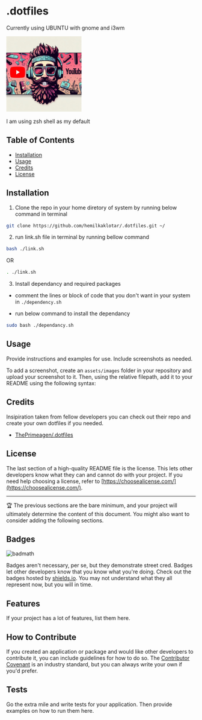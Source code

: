 # .dotfiles
Currently using UBUNTU with gnome and i3wm

<!-- ![.dotfiles](assets/images/the_person.jpg) -->
<img src="assets/images/the_person.jpg" alt=".dotfiles" width="200"/>

I am using zsh shell as my default 

## Table of Contents

- [Installation](#installation)
- [Usage](#usage)
- [Credits](#credits)
- [License](#license)

## Installation

1. Clone the repo in your home diretory of system by running below command in terminal

```bash
git clone https://github.com/hemilkaklotar/.dotfiles.git ~/
```

2. run link.sh file in terminal by running bellow command

```bash
bash ./link.sh
```

OR 

```zsh
. ./link.sh
```

3. Install dependancy and required packages

- comment the lines or block of code that you don't want in your system in `./dependency.sh`

- run below command to install the dependancy
```zsh
sudo bash ./dependancy.sh
```

## Usage

Provide instructions and examples for use. Include screenshots as needed.

To add a screenshot, create an `assets/images` folder in your repository and upload your screenshot to it. Then, using the relative filepath, add it to your README using the following syntax:


## Credits

Insipiration taken from fellow developers
you can check out their repo and create your own dotfiles if you needed.

- [ThePrimeagen/.dotfiles](https://github.com/ThePrimeagen/.dotfiles.git)

## License

The last section of a high-quality README file is the license. This lets other developers know what they can and cannot do with your project. If you need help choosing a license, refer to [https://choosealicense.com/](https://choosealicense.com/).

---

🏆 The previous sections are the bare minimum, and your project will ultimately determine the content of this document. You might also want to consider adding the following sections.

## Badges

![badmath](https://img.shields.io/github/languages/top/lernantino/badmath)

Badges aren't necessary, per se, but they demonstrate street cred. Badges let other developers know that you know what you're doing. Check out the badges hosted by [shields.io](https://shields.io/). You may not understand what they all represent now, but you will in time.

## Features

If your project has a lot of features, list them here.

## How to Contribute

If you created an application or package and would like other developers to contribute it, you can include guidelines for how to do so. The [Contributor Covenant](https://www.contributor-covenant.org/) is an industry standard, but you can always write your own if you'd prefer.

## Tests

Go the extra mile and write tests for your application. Then provide examples on how to run them here.
